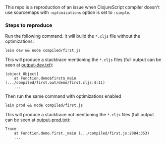 This repo is a reproduction of an issue when ClojureScript compiler doesn't use sourcemaps with `:optimizations` option is set to `:simple`.

### Steps to reproduce

Run the following command. It will build the `*.cljs` file without the optimizations:

```
lein dev && node compiled/first.js
```

This will produce a stacktrace mentioning the `*.cljs` files (full output can be seen at [output-dev.txt](output-dev.txt)):

```
[object Object]
    at Function.demo$first$_main (.../compiled/first.out/demo/first.cljs:4:11)
    ...
```

Then run the same command with optimizations enabled

```
lein prod && node compiled/first.js
```

This will produce a stacktrace not mentioning the `*.cljs` files  (full output can be seen at [output-prod.txt](output-prod.txt)):

```
Trace
    at Function.demo.first._main (.../compiled/first.js:2084:353)
    ...
```
